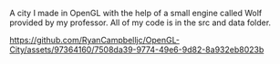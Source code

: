A city I made in OpenGL with the help of a small engine called Wolf provided by my professor.
All of my code is in the src and data folder.

https://github.com/RyanCampbelljc/OpenGL-City/assets/97364160/7508da39-9774-49e6-9d82-8a932eb8023b

